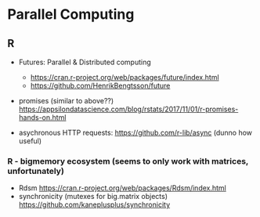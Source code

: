 # Parallel Computing

## R

* Futures: Parallel & Distributed computing
  * https://cran.r-project.org/web/packages/future/index.html
  * https://github.com/HenrikBengtsson/future
  
* promises (similar to above??) https://appsilondatascience.com/blog/rstats/2017/11/01/r-promises-hands-on.html
    
* asychronous HTTP requests: https://github.com/r-lib/async (dunno how useful)
 
 ### R - bigmemory ecosystem (seems to only work with matrices, unfortunately)
 
 * Rdsm https://cran.r-project.org/web/packages/Rdsm/index.html
 * synchronicity (mutexes for big.matrix objects) https://github.com/kaneplusplus/synchronicity
